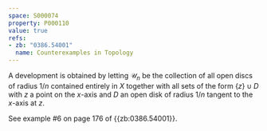 ```yaml
---
space: S000074
property: P000110
value: true
refs:
- zb: "0386.54001"
  name: Counterexamples in Topology
---
```


A development is obtained by letting $\mathscr U_n$ be
the collection of all open discs of radius $1/n$ contained entirely in $X$
together with all sets of the form $\{z\}\cup D$ with $z$ a point on the $x$-axis
and $D$ an open disk of radius $1/n$ tangent to the $x$-axis at $z$.

See example #6 on page 176 of {{zb:0386.54001}}.
